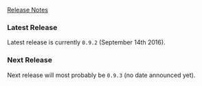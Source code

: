 [Release Notes](/Haufe-Lexware/wicked.haufe.io/blob/master/doc/release-notes.md)

### Latest Release

Latest release is currently `0.9.2` (September 14th 2016).

### Next Release

Next release will most probably be `0.9.3` (no date announced yet).

